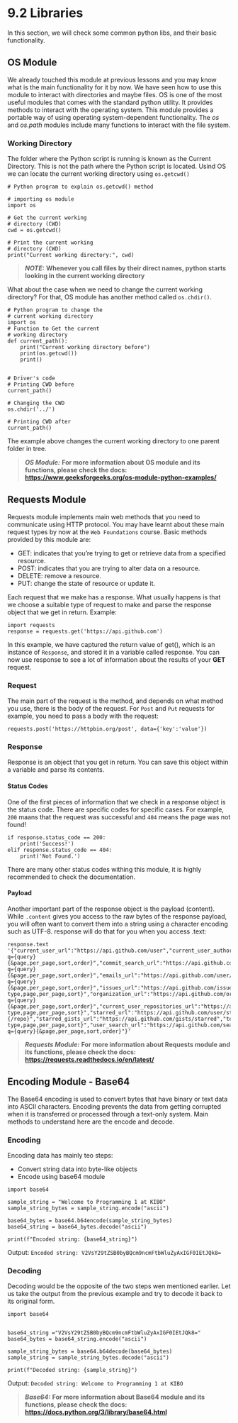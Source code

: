 # 9.2 Libraries

In this section, we will check some common python libs, and their basic functionality.

## OS Module
We already touched this module at previous lessons and you may know what is the main functionality for it by now. We have seen how to use this module to interact with directories and maybe files.
OS is one of the most useful modules that comes with the standard python utility. It provides methods to interact with the operating system. This module provides a portable way of using operating system-dependent functionality. The *os* and *os.path* modules include many functions to interact with the file system.

### Working Directory
The folder where the Python script is running is known as the Current Directory. This is not the path where the Python script is located. Usind OS we can locate the current working directory using `os.getcwd()`
```
# Python program to explain os.getcwd() method

# importing os module
import os

# Get the current working
# directory (CWD)
cwd = os.getcwd()

# Print the current working
# directory (CWD)
print("Current working directory:", cwd)
```

> **_NOTE:_**  **Whenever you call files by their direct names, python starts looking in the current working directory**

What about the case when we need to change the current working directory? For that, OS module has another method called `os.chdir()`.

```
# Python program to change the
# current working directory
import os
# Function to Get the current
# working directory
def current_path():
    print("Current working directory before")
    print(os.getcwd())
    print()


# Driver's code
# Printing CWD before
current_path()

# Changing the CWD
os.chdir('../')

# Printing CWD after
current_path()
```
The example above changes the current working directory to one parent folder in tree.

 > **_OS Module:_**  **For more information about OS module and its functions, please check the docs: https://www.geeksforgeeks.org/os-module-python-examples/**

## Requests Module
Requests module implements main web methods that you need to communicate using HTTP protocol. You may have learnt about these main request types by now at the `Web Foundations` course.
Basic methods provided by this module are:
- GET: indicates that you’re trying to get or retrieve data from a specified resource.
- POST: indicates that you are trying to alter data on a resource.
- DELETE: remove a resource.
- PUT: change the state of resource or update it.

Each request that we make has a response. What usually happens is that we choose a suitable type of request to make and parse the response object that we get in return.
Example:
```
import requests
response = requests.get('https://api.github.com')
```
In this example, we have captured the return value of get(), which is an instance of `Response`, and stored it in a variable called response. You can now use response to see a lot of information about the results of your __GET__ request.

### Request
The main part of the request is the method, and depends on what method you use, there is the body of the request.
For `Post` and `Put` requests for example, you need to pass a body with the request:
```
requests.post('https://httpbin.org/post', data={'key':'value'})
```

### Response
Response is an object that you get in return. You can save this object within a variable and parse its contents.
#### Status Codes
One of the first pieces of information that we check in a response object is the status code. There are specific codes for specific cases. For example, `200` maans that the request was successful and `404` means the page was not found!
```
if response.status_code == 200:
    print('Success!')
elif response.status_code == 404:
    print('Not Found.')
```
There are many other status codes withing this module, it is highly recommended to check the documentation.

#### Payload
Another important part of the response object is the payload (content). While `.content` gives you access to the raw bytes of the response payload, you will often want to convert them into a string using a character encoding such as UTF-8. response will do that for you when you access .text:
```
response.text
'{"current_user_url":"https://api.github.com/user","current_user_authorizations_html_url":"https://github.com/settings/connections/applications{/client_id}","authorizations_url":"https://api.github.com/authorizations","code_search_url":"https://api.github.com/search/code?q={query}{&page,per_page,sort,order}","commit_search_url":"https://api.github.com/search/commits?q={query}{&page,per_page,sort,order}","emails_url":"https://api.github.com/user/emails","emojis_url":"https://api.github.com/emojis","events_url":"https://api.github.com/events","feeds_url":"https://api.github.com/feeds","followers_url":"https://api.github.com/user/followers","following_url":"https://api.github.com/user/following{/target}","gists_url":"https://api.github.com/gists{/gist_id}","hub_url":"https://api.github.com/hub","issue_search_url":"https://api.github.com/search/issues?q={query}{&page,per_page,sort,order}","issues_url":"https://api.github.com/issues","keys_url":"https://api.github.com/user/keys","notifications_url":"https://api.github.com/notifications","organization_repositories_url":"https://api.github.com/orgs/{org}/repos{?type,page,per_page,sort}","organization_url":"https://api.github.com/orgs/{org}","public_gists_url":"https://api.github.com/gists/public","rate_limit_url":"https://api.github.com/rate_limit","repository_url":"https://api.github.com/repos/{owner}/{repo}","repository_search_url":"https://api.github.com/search/repositories?q={query}{&page,per_page,sort,order}","current_user_repositories_url":"https://api.github.com/user/repos{?type,page,per_page,sort}","starred_url":"https://api.github.com/user/starred{/owner}{/repo}","starred_gists_url":"https://api.github.com/gists/starred","team_url":"https://api.github.com/teams","user_url":"https://api.github.com/users/{user}","user_organizations_url":"https://api.github.com/user/orgs","user_repositories_url":"https://api.github.com/users/{user}/repos{?type,page,per_page,sort}","user_search_url":"https://api.github.com/search/users?q={query}{&page,per_page,sort,order}"}'
```
> **_Requests Module:_**  **For more information about Requests module and its functions, please check the docs: https://requests.readthedocs.io/en/latest/**

## Encoding Module - Base64
The Base64 encoding is used to convert bytes that have binary or text data into ASCII characters. Encoding prevents the data from getting corrupted when it is transferred or processed through a text-only system.
Main methods to understand here are the encode and decode.

### Encoding
Encoding data has mainly teo steps:
- Convert string data into byte-like objects
- Encode using base64 module

```
import base64

sample_string = "Welcome to Programming 1 at KIBO"
sample_string_bytes = sample_string.encode("ascii")

base64_bytes = base64.b64encode(sample_string_bytes)
base64_string = base64_bytes.decode("ascii")

print(f"Encoded string: {base64_string}")
```

Output:
`Encoded string: V2VsY29tZSB0byBQcm9ncmFtbWluZyAxIGF0IEtJQk8=`

### Decoding
Decoding would be the opposite of the two steps wen mentioned earlier. Let us take the output from the previous example and try to decode it back to its original form.

```
import base64


base64_string ="V2VsY29tZSB0byBQcm9ncmFtbWluZyAxIGF0IEtJQk8="
base64_bytes = base64_string.encode("ascii")

sample_string_bytes = base64.b64decode(base64_bytes)
sample_string = sample_string_bytes.decode("ascii")

print(f"Decoded string: {sample_string}")
```
Output:
`Decoded string: Welcome to Programming 1 at KIBO`

> **_Base64:_**  **For more information about Base64 module and its functions, please check the docs: https://docs.python.org/3/library/base64.html**
